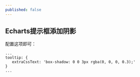 ```yaml
---
published: false
---
```

## Echarts提示框添加阴影

配置这项即可：

```
...
tooltip: {
   extraCssText: 'box-shadow: 0 0 3px rgba(0, 0, 0, 0.3);'
}
...
```